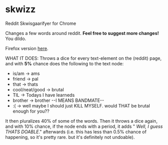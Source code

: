 skwizz
======

Reddit Skwisgaarifyer for Chrome

Changes a few words around reddit. **Feel free to suggest more changes!** You dildo.

Firefox version [here](https://github.com/hellmanhellman/skwizz-firefox).


WHAT IT DOES:
Throws a dice for every text-element on the (reddit) page, and with **5%** chance does the following to the text node:

* is/am -> ams
* friend -> pal
* that -> thats
* cool/neat/good -> brutal
* TIL -> Todays I have learneds
* brother -> brother --I MEANS BANDMATE--
* :( -> well maybe I should just KILL MYSELF. would THAT be brutal enough for you??

It then pluralizes 40% of some of the words.
Then it throws a dice again, and with 10% chance, if the node ends with a period, it adds " *Well, I guess THATS DOABLE*." afterwards (i.e. this has less than 0.5% chance of happening, so it's pretty rare. but it's definitely not undoable).
	
	
